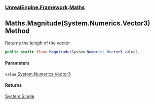 ### [UnrealEngine.Framework](./UnrealEngine-Framework.md 'UnrealEngine.Framework').[Maths](./Maths.md 'UnrealEngine.Framework.Maths')
## Maths.Magnitude(System.Numerics.Vector3) Method
Returns the length of the vector  
```csharp
public static float Magnitude(System.Numerics.Vector3 value);
```
#### Parameters
<a name='UnrealEngine-Framework-Maths-Magnitude(System-Numerics-Vector3)-value'></a>
`value` [System.Numerics.Vector3](https://docs.microsoft.com/en-us/dotnet/api/System.Numerics.Vector3 'System.Numerics.Vector3')  
  
#### Returns
[System.Single](https://docs.microsoft.com/en-us/dotnet/api/System.Single 'System.Single')  
